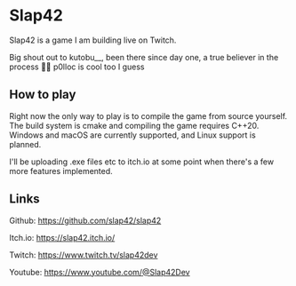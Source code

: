 # Slap42

Slap42 is a game I am building live on Twitch.

Big shout out to kutobu__, been there since day one, a true believer in the process 🙏💯
p0lloc is cool too I guess

## How to play

Right now the only way to play is to compile the game from source yourself.
The build system is cmake and compiling the game requires C++20.
Windows and macOS are currently supported, and Linux support is planned.

I'll be uploading .exe files etc to itch.io at some point when there's a few more features implemented.

## Links

Github: https://github.com/slap42/slap42

Itch.io: https://slap42.itch.io/

Twitch: https://www.twitch.tv/slap42dev

Youtube: https://www.youtube.com/@Slap42Dev

